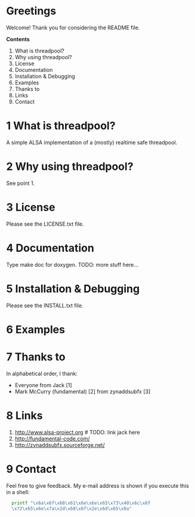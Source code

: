 # Greetings
Welcome! Thank you for considering the README file.

**Contents**
  1. What is threadpool?
  2. Why using threadpool?
  3. License
  4. Documentation
  5. Installation & Debugging
  6. Examples
  7. Thanks to
  8. Links
  9. Contact

# 1 What is threadpool?
A simple ALSA implementation of a (mostly) realtime safe threadpool.

# 2 Why using threadpool?
See point 1.

# 3 License
Please see the LICENSE.txt file.

# 4 Documentation
Type make doc for doxygen. TODO: more stuff here...

# 5 Installation & Debugging
Please see the INSTALL.txt file.

# 6 Examples

# 7 Thanks to
In alphabetical order, I thank:
  * Everyone from Jack [1]
  * Mark McCurry (fundamental) [2] from zynaddsubfx [3]

# 8 Links
  1. http://www.alsa-project.org # TODO: link jack here
  2. http://fundamental-code.com/
  3. http://zynaddsubfx.sourceforge.net/

# 9 Contact

Feel free to give feedback. My e-mail address is shown if you execute this in
a shell:
```sh
  printf "\x6a\x6f\x68\x61\x6e\x6e\x65\x73\x40\x6c\x6f
  \x72\x65\x6e\x7a\x2d\x68\x6f\x2e\x6d\x65\x0a"
```
